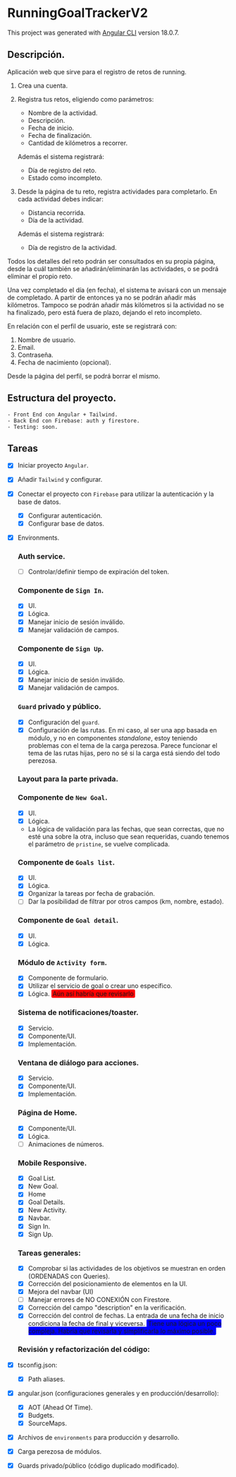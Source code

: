 # RunningGoalTrackerV2

This project was generated with [Angular CLI](https://github.com/angular/angular-cli) version 18.0.7.

## Descripción.

Aplicación web que sirve para el registro de retos de running.
1. Crea una cuenta.
2. Registra tus retos, eligiendo como parámetros:
   - Nombre de la actividad.
   - Descripción.
   - Fecha de inicio.
   - Fecha de finalización.
   - Cantidad de kilómetros a recorrer.

    Además el sistema registrará:
   - Día de registro del reto.
   - Estado como incompleto.
3. Desde la página de tu reto, registra actividades para completarlo. En cada actividad debes indicar:
   - Distancia recorrida.
   - Día de la actividad.

    Además el sistema registrará:
   - Día de registro de la actividad.

Todos los detalles del reto podrán ser consultados en su propia página, desde la cuál también se añadirán/eliminarán las actividades, o se podrá eliminar el propio reto.

Una vez completado el día (en fecha), el sistema te avisará con un mensaje de completado. A partir de entonces ya no se podrán añadir más kilómetros. Tampoco se podrán añadir más kilómetros si la actividad no se ha finalizado, pero está fuera de plazo, dejando el reto incompleto.

En relación con el perfil de usuario, este se registrará con:
1. Nombre de usuario.
2. Email.
3. Contraseña.
4. Fecha de nacimiento (opcional).

Desde la página del perfil, se podrá borrar el mismo.

## Estructura del proyecto.
    - Front End con Angular + Tailwind.
    - Back End con Firebase: auth y firestore.
    - Testing: soon.

## Tareas

- [x] Iniciar proyecto `Angular`.
- [x] Añadir `Tailwind` y configurar.
- [x] Conectar el proyecto con `Firebase` para utilizar la autenticación y la base de datos.
  - [x] Configurar autenticación.
  - [x] Configurar base de datos.
- [x] Environments.

  ### Auth service.
  - [ ] Controlar/definir tiempo de expiración del token.

  ### Componente de `Sign In`.
  - [x] UI.
  - [x] Lógica.
  - [x] Manejar inicio de sesión inválido.
  - [x] Manejar validación de campos.
  ### Componente de `Sign Up`.
  - [x] UI.
  - [x] Lógica.
  - [x] Manejar inicio de sesión inválido.
  - [x] Manejar validación de campos.

  ### `Guard` privado y público.
  - [x] Configuración del `guard`.
  - [x] Configuración de las rutas. En mi caso, al ser una app basada en módulo, y no en componentes *standalone*, estoy teniendo problemas con el tema de la carga perezosa. Parece funcionar el tema de las rutas hijas, pero no sé si la carga está siendo del todo perezosa.

  ### Layout para la parte privada.

  ### Componente de `New Goal`.
  - [x] UI.
  - [x] Lógica.
  - La lógica de validación para las fechas, que sean correctas, que no esté una sobre la otra, incluso que sean requeridas, cuando tenemos el parámetro de `pristine`, se vuelve complicada.

  ### Componente de `Goals list`.
  - [x] UI.
  - [x] Lógica.
  - [x] Organizar la tareas por fecha de grabación.
  - [ ] Dar la posibilidad de filtrar por otros campos (km, nombre, estado).

  ### Componente de `Goal detail`.
  - [x] UI.
  - [x] Lógica.

  ### Módulo de `Activity form`.
  - [x] Componente de formulario.
  - [x] Utilizar el servicio de goal o crear uno específico.
  - [x] Lógica. <span style="background-color: red; padding: 1px 3px; border-radius: 3px">Aún así habría que revisarlo</span>

  ### Sistema de notificaciones/toaster.
  - [x] Servicio.
  - [x] Componente/UI.
  - [x] Implementación.

  ### Ventana de diálogo para acciones.
  - [x] Servicio.
  - [x] Componente/UI.
  - [x] Implementación.

  ### Página de Home.
  - [x] Componente/UI.
  - [x] Lógica.
  - [ ] Animaciones de números.

  ### Mobile Responsive.
  - [x] Goal List.
  - [x] New Goal.
  - [x] Home
  - [x] Goal Details.
  - [x] New Activity.
  - [x] Navbar.
  - [x] Sign In.
  - [x] Sign Up.

  ### Tareas generales:
  - [x] Comprobar si las actividades de los objetivos se muestran en orden (ORDENADAS con Queries).
  - [x] Corrección del posicionamiento de elementos en la UI.
  - [x] Mejora del navbar (UI)
  - [ ] Manejar errores de NO CONEXIÓN con Firestore.
  - [x] Corrección del campo "description" en la verificación.
  - [x] Corrección del control de fechas. La entrada de una fecha de inicio condiciona la fecha de final y viceversa. <span style="background-color: blue; padding: 1px 3px; border-radius: 3px">Tiene una lógica un poco compleja. Habría que revisarla y simplificarla lo máximo posible.</span>

  ### Revisión y refactorización del código:
- [x] tsconfig.json:
  - [x] Path aliases.

- [x] angular.json (configuraciones generales y en producción/desarrollo):
  - [x] AOT (Ahead Of Time).
  - [x] Budgets.
  - [x] SourceMaps.

- [x] Archivos de `environments` para producción y desarrollo.

- [x] Carga perezosa de módulos.
- [x] Guards privado/público (código duplicado modificado).